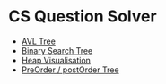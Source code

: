 # CS Question Solver

* [AVL Tree ](https://www.cs.usfca.edu/~galles/visualization/AVLtree.html)
* [Binary Search Tree](https://www.cs.usfca.edu/~galles/visualization/BST.html)
* [Heap Visualisation](https://www.cs.usfca.edu/~galles/visualization/Heap.html)
* [PreOrder / postOrder Tree](http://www.cs.armstrong.edu/liang/animation/web/BST.html)

